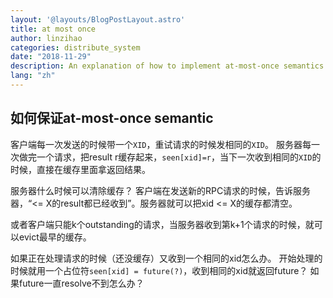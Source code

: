 ```yaml
---
layout: '@layouts/BlogPostLayout.astro'
title: at most once
author: linzihao
categories: distribute_system
date: "2018-11-29"
description: An explanation of how to implement at-most-once semantics in distributed systems, covering client-side XID usage, server-side result caching, and strategies for cache management and handling concurrent requests.
lang: "zh"
---
```


## 如何保证at-most-once semantic
客户端每一次发送的时候带一个`XID`，重试请求的时候发相同的`XID`。
服务器每一次做完一个请求，把result r缓存起来，`seen[xid]=r`，当下一次收到相同的`XID`的时候，直接在缓存里面拿返回结果。

服务器什么时候可以清除缓存？
客户端在发送新的RPC请求的时候，告诉服务器，“<= X的result都已经收到”。服务器就可以把xid <= X的缓存都清空。

或者客户端只能k个outstanding的请求，当服务器收到第k+1个请求的时候，就可以evict最早的缓存。

如果正在处理请求的时候（还没缓存）又收到一个相同的xid怎么办。
开始处理的时候就用一个占位符`seen[xid] = future(?)`，收到相同的xid就返回future？
如果future一直resolve不到怎么办？